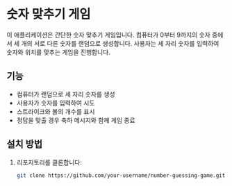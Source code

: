 # 숫자 맞추기 게임

이 애플리케이션은 간단한 숫자 맞추기 게임입니다. 컴퓨터가 0부터 9까지의 숫자 중에서 세 개의 서로 다른 숫자를 랜덤으로 생성합니다. 사용자는 세 자리 숫자를 입력하여 숫자와 위치를 맞추는 게임을 진행합니다.

## 기능

- 컴퓨터가 랜덤으로 세 자리 숫자를 생성
- 사용자가 숫자를 입력하여 시도
- 스트라이크와 볼의 개수를 표시
- 정답을 맞출 경우 축하 메시지와 함께 게임 종료

## 설치 방법

1. 리포지토리를 클론합니다:
   ```sh
   git clone https://github.com/your-username/number-guessing-game.git
